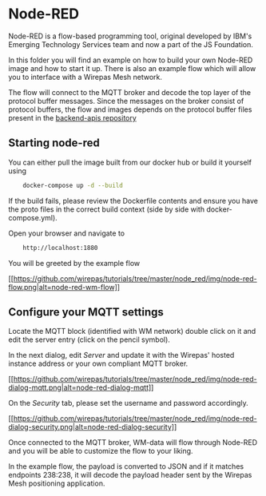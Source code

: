 # Node-RED

Node-RED is a flow-based programming tool, original developed by IBM's
Emerging Technology Services team and now a part of the JS Foundation.

In this folder you will find an example on how to build your own Node-RED
image and how to start it up. There is also an example flow which will allow
you to interface with a Wirepas Mesh network.

The flow will connect to the MQTT broker and decode the top layer
of the protocol buffer messages. Since the messages on the broker consist
of protocol buffers, the flow and images depends on the protocol buffer
files present in the [backend-apis repository](https://github.com/wirepas/backend-apis/tree/master/gateway_to_backend/protocol_buffers_files)

## Starting node-red

You can either pull the image built from our docker hub or build it yourself
using

```bash
    docker-compose up -d --build
```

If the build fails, please review the Dockerfile contents and ensure you have
the proto files in the correct build context (side by side with docker-compose.yml).

Open your browser and navigate to

```bash
    http://localhost:1880
```

You will be greeted by the example flow

[[https://github.com/wirepas/tutorials/tree/master/node_red/img/node-red-flow.png|alt=node-red-wm-flow]]


## Configure your MQTT settings

Locate the MQTT block (identified with WM network) double click on it and
edit the server entry (click on the pencil symbol).

In the next dialog, edit *Server* and update it with the Wirepas' hosted
instance address or your own compliant MQTT broker.

[[https://github.com/wirepas/tutorials/tree/master/node_red/img/node-red-dialog-mqtt.png|alt=node-red-dialog-mqtt]]

On the *Security* tab, please set the username and password accordingly.

[[https://github.com/wirepas/tutorials/tree/master/node_red/img/node-red-dialog-security.png|alt=node-red-dialog-security]]

Once connected to the MQTT broker, WM-data will flow through Node-RED and
you will be able to customize the flow to your liking.

In the example flow, the payload is converted to JSON and if it matches
endpoints 238:238, it will decode the payload header sent by the
Wirepas Mesh positioning application.
